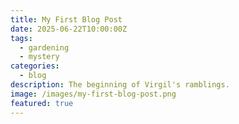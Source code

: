 ```yaml
---
title: My First Blog Post
date: 2025-06-22T10:00:00Z
tags:
  - gardening
  - mystery
categories:
  - blog
description: The beginning of Virgil's ramblings.
image: /images/my-first-blog-post.png
featured: true
---
```

